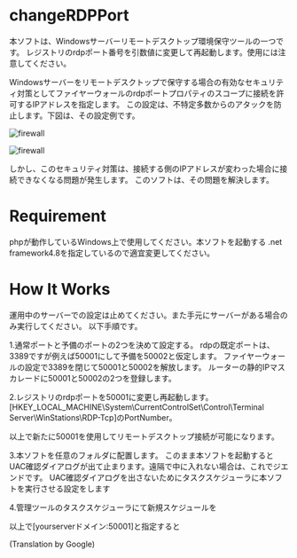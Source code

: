 # changeRDPPort

本ソフトは、Windowsサーバーリモートデスクトップ環境保守ツールの一つです。
レジストリのrdpポート番号を引数値に変更して再起動します。使用には注意してください。

Windowsサーバーをリモートデスクトップで保守する場合の有効なセキュリティ対策としてファイヤーウォールのrdpポートプロパティのスコープに接続を許可するIPアドレスを指定します。
この設定は、不特定多数からのアタックを防止します。下図は、その設定例です。

![firewall](https://github.com/user-attachments/assets/4db719c9-4dc6-4799-a75b-8f36291d9cc1)


![firewall](https://github.com/github/changeRDPPort/changeRDPPort1.jpg)

しかし、このセキュリティ対策は、接続する側のIPアドレスが変わった場合に接続できなくなる問題が発生します。
このソフトは、その問題を解決します。

# Requirement
phpが動作しているWindows上で使用してください。本ソフトを起動する
.net framework4.8を指定しているので適宜変更してください。  

# How It Works

運用中のサーバーでの設定は止めてください。また手元にサーバーがある場合のみ実行してください。
以下手順です。

1.通常ポートと予備のポートの2つを決めて設定する。
rdpの既定ポートは、3389ですが例えば50001にして予備を50002と仮定します。
ファイヤーウォールの設定で3389を閉じて50001と50002を解放します。
ルーターの静的IPマスカレードに50001と50002の2つを登録します。

2.レジストリのrdpポートを50001に変更し再起動します。
[HKEY_LOCAL_MACHINE\System\CurrentControlSet\Control\Terminal Server\WinStations\RDP-Tcp]のPortNumber。

以上で新たに50001を使用してリモートデスクトップ接続が可能になります。



3.本ソフトを任意のフォルダに配置します。
このまま本ソフトを起動するとUAC確認ダイアログが出て止まります。遠隔で中に入れない場合は、これでジエンドです。
UAC確認ダイアログを出さないためにタスクスケジューラに本ソフトを実行させる設定をします

4.管理ツールのタスクスケジューラにて新規スケジュールを







以上で[yourserverドメイン:50001]と指定すると









(Translation by Google)

